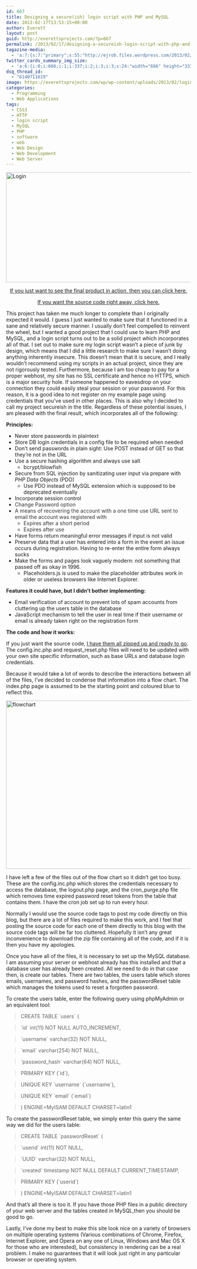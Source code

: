 ```yaml
---
id: 667
title: Designing a secure(ish) login script with PHP and MySQL
date: 2013-02-17T13:53:15+00:00
author: Everett
layout: post
guid: http://everettsprojects.com/?p=667
permalink: /2013/02/17/designing-a-secureish-login-script-with-php-and-mysql/
tagazine-media:
  - 'a:7:{s:7:"primary";s:55:"http://ejrob.files.wordpress.com/2013/02/flowchart3.png";s:6:"images";a:3:{s:50:"http://ejrob.files.wordpress.com/2013/02/login.png";a:6:{s:8:"file_url";s:50:"http://ejrob.files.wordpress.com/2013/02/login.png";s:5:"width";i:666;s:6:"height";i:337;s:4:"type";s:5:"image";s:4:"area";i:224442;s:9:"file_path";b:0;}s:55:"http://ejrob.files.wordpress.com/2013/02/flowchart3.png";a:6:{s:8:"file_url";s:55:"http://ejrob.files.wordpress.com/2013/02/flowchart3.png";s:5:"width";i:1056;s:6:"height";i:816;s:4:"type";s:5:"image";s:4:"area";i:861696;s:9:"file_path";b:0;}s:63:"http://ejrob.files.wordpress.com/2013/02/flowchart-coloured.png";a:6:{s:8:"file_url";s:63:"http://ejrob.files.wordpress.com/2013/02/flowchart-coloured.png";s:5:"width";i:1056;s:6:"height";i:816;s:4:"type";s:5:"image";s:4:"area";i:861696;s:9:"file_path";b:0;}}s:6:"videos";a:0:{}s:11:"image_count";i:3;s:6:"author";s:8:"15236702";s:7:"blog_id";s:8:"14753287";s:9:"mod_stamp";s:19:"2013-02-17 22:14:27";}'
twitter_cards_summary_img_size:
  - 'a:6:{i:0;i:666;i:1;i:337;i:2;i:3;i:3;s:24:"width="666" height="337"";s:4:"bits";i:8;s:4:"mime";s:9:"image/png";}'
dsq_thread_id:
  - "6140711619"
image: https://everettsprojects.com/wp/wp-content/uploads/2013/02/login.png
categories:
  - Programming
  - Web Applications
tags:
  - CSS3
  - HTTP
  - login script
  - MySQL
  - PHP
  - software
  - web
  - Web Design
  - Web Development
  - Web Server
---
```

[<img class="aligncenter size-large wp-image-788" alt="Login" src="http://everett.x10.mx/wp/wp-content/uploads/2013/02/login.png?w=594" width="594" height="300" srcset="https://everettsprojects.com/wp/wp-content/uploads/2013/02/login.png 666w, https://everettsprojects.com/wp/wp-content/uploads/2013/02/login-300x151.png 300w" sizes="(max-width: 594px) 100vw, 594px" />](http://everett.x10.mx/wp/wp-content/uploads/2013/02/login.png)

<p style="text-align:center;">
  <a href="http://everett.x10.mx/phplogin/">If you just want to see the final product in action, then you can click here.</a>
</p>

<p style="text-align:center;">
  <a href="http://everett.x10.mx/phplogin/phpLogin.zip">If you want the source code right away, click here.</a>
</p>

This project has taken me much longer to complete than I originally expected it would. I guess I just wanted to make sure that it functioned in a sane and relatively secure manner. I usually don&#8217;t feel compelled to reinvent the wheel, but I wanted a good project that I could use to learn PHP and MySQL, and a login script turns out to be a solid project which incorporates all of that. I set out to make sure my login script wasn&#8217;t a piece of junk by design, which means that I did a little research to make sure I wasn&#8217;t doing anything inherently insecure. This doesn&#8217;t mean that it is secure, and I really wouldn&#8217;t recommend using my scripts in an actual project, since they are not rigorously tested. Furthermore, because I am too cheap to pay for a proper webhost, my site has no SSL certificate and hence no HTTPS, which is a major security hole. If someone happened to eavesdrop on your connection they could easily steal your session or your password. For this reason, it is a good idea to not register on my example page using credentials that you&#8217;ve used in other places. This is also why I decided to call my project secureish in the title. Regardless of these potential issues, I am pleased with the final result, which incorporates all of the following:

**Principles:**

  * <span style="line-height:13px;">Never store passwords in plaintext</span>
  * Store DB login credentials in a config file to be required when needed
  * Don&#8217;t send passwords in plain sight: Use POST instead of GET so that they&#8217;re not in the URL
  * Use a secure hashing algorithm and always use salt 
      * bcrypt/blowfish
  * Secure from SQL injection by sanitizating user input via prepare with _PHP Data Objects_ (PDO) 
      * Use PDO instead of MySQL extension which is supposed to be deprecated eventually
  * Incorporate session control
  * <span style="color:#333333;">Change Password option</span>
  * <span style="color:#333333;">A means of recovering the account with a one time use URL sent to email the account was registered with</span> 
      * <span style="color:#333333;">Expires after a short period</span>
      * <span style="color:#333333;">Expires after use</span>
  * Have forms return meaningful error messages if input is not valid
  * Preserve data that a user has entered into a form in the event an issue occurs during registration. Having to re-enter the entire form always sucks
  * Make the forms and pages look vaguely modern: not something that passed off as okay in 1996. 
      * Placeholders.js is used to make the placeholder attributes work in older or useless browsers like Internet Explorer.

**Features it could have, but I didn&#8217;t bother implementing:**

  * <span style="line-height:13px;">Email verification of account to prevent lots of spam accounts from cluttering up the users table in the database</span>
  * JavaScript mechanism to tell the user in real time if their username or email is already taken right on the registration form

**The code and how it works:**

If you just want the source code, [I have them all zipped up and ready to go](http://everett.x10.mx/phplogin/phpLogin.zip). The config.inc.php and request_reset.php files will need to be updated with your own site specific information, such as base URLs and database login credentials.

Because it would take a lot of words to describe the interactions between all of the files, I&#8217;ve decided to condense that information into a flow chart. The index.php page is assumed to be the starting point and coloured blue to reflect this.

[<img class="aligncenter size-large wp-image-807" alt="flowchart" src="http://everett.x10.mx/wp/wp-content/uploads/2013/02/flowchart-coloured.png?w=594" width="594" height="459" />](http://ejrob.files.wordpress.com/2013/02/flowchart3.png)

I have left a few of the files out of the flow chart so it didn&#8217;t get too busy. These are the config.inc.php which stores the credentials necessary to access the database, the logout.php page, and the cron_purge.php file which removes time expired password reset tokens from the table that contains them. I have the cron job set up to run every hour.

Normally I would use the source code tags to post my code directly on this blog, but there are a lot of files required to make this work, and I feel that posting the source code for each one of them directly to this blog with the source code tags will be far too cluttered. Hopefully it isn&#8217;t any great inconvenience to download the zip file containing all of the code, and if it is then you have my apologies.

Once you have all of the files, it is necessary to set up the MySQL database. I am assuming your server or webhost already has this installed and that a database user has already been created. All we need to do in that case then, is create our tables. There are two tables, the users table which stores emails, usernames, and password hashes, and the passwordReset table which manages the tokens used to reset a forgotten password.

To create the users table, enter the following query using phpMyAdmin or an equivalent tool:

> CREATE TABLE \`users\` (
  
> \`id\` int(11) NOT NULL AUTO_INCREMENT,
  
> \`username\` varchar(32) NOT NULL,
  
> \`email\` varchar(254) NOT NULL,
  
> \`password_hash\` varchar(64) NOT NULL,
  
> PRIMARY KEY (\`id\`),
  
> UNIQUE KEY \`username\` (\`username\`),
  
> UNIQUE KEY \`email\` (\`email\`)
  
> ) ENGINE=MyISAM DEFAULT CHARSET=latin1

To create the passwordReset table, we simply enter this query the same way we did for the users table:

> CREATE TABLE \`passwordReset\` (
  
> \`userid\` int(11) NOT NULL,
  
> \`UUID\` varchar(32) NOT NULL,
  
> \`created\` timestamp NOT NULL DEFAULT CURRENT_TIMESTAMP,
  
> PRIMARY KEY (\`userid\`)
  
> ) ENGINE=MyISAM DEFAULT CHARSET=latin1

And that&#8217;s all there is too it. If you have those PHP files in a public directory of your web server and the tables created in MySQL,then you should be good to go.

Lastly, I&#8217;ve done my best to make this site look nice on a variety of browsers on multiple operating systems (Various combinations of Chrome, Firefox, Internet Explorer, and Opera on any one of Linux, Windows and Mac OS X for those who are interested), but consistency in rendering can be a real problem. I make no guarantees that it will look just right in any particular browser or operating system.